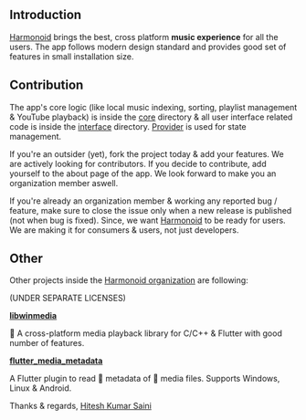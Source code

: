 ## Introduction

[Harmonoid](https://github.com/harmonoid/harmonoid) brings the best, cross platform **music experience** for all the users. The app follows modern design standard and provides good set of features in small installation size.

## Contribution

The app's core logic (like local music indexing, sorting, playlist management & YouTube playback) is inside the [core](./lib/core) directory & all user interface related code is inside the [interface](./lib/interface) directory. [Provider](https://github.com/rrousselGit/provider) is used for state management.

If you're an outsider (yet), fork the project today & add your features. We are actively looking for contributors. If you decide to contribute, add yourself to the about page of the app. We look forward to make you an organization member aswell.

If you're already an organization member & working any reported bug / feature, make sure to close the issue only when a new release is published (not when bug is fixed). Since, we want [Harmonoid](https://github.com/harmonoid/harmonoid) to be ready for users. We are making it for consumers & users, not just developers.

## Other

Other projects inside the [Harmonoid organization](https://github.com/harmonoid) are following:

(UNDER SEPARATE LICENSES)

**[libwinmedia](https://github.com/harmonoid/libwinmedia)**

🎵 A cross-platform media playback library for C/C++ & Flutter with good number of features.

**[flutter_media_metadata](https://github.com/harmonoid/flutter_media_metadata)**

A Flutter plugin to read 🔖 metadata of 🎵 media files. Supports Windows, Linux & Android.

Thanks & regards,
[Hitesh Kumar Saini](https://github.com/alexmercerind)
